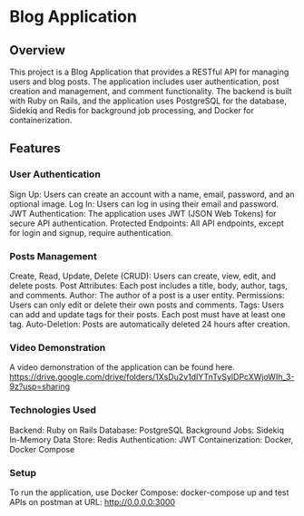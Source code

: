# Blog Application

## Overview
This project is a Blog Application that provides a RESTful API for managing users and blog posts. The application includes user authentication, post creation and management, and comment functionality. The backend is built with Ruby on Rails, and the application uses PostgreSQL for the database, Sidekiq and Redis for background job processing, and Docker for containerization.

## Features

### User Authentication

Sign Up: Users can create an account with a name, email, password, and an optional image.
Log In: Users can log in using their email and password.
JWT Authentication: The application uses JWT (JSON Web Tokens) for secure API authentication.
Protected Endpoints: All API endpoints, except for login and signup, require authentication.

### Posts Management

Create, Read, Update, Delete (CRUD): Users can create, view, edit, and delete posts.
Post Attributes: Each post includes a title, body, author, tags, and comments.
Author: The author of a post is a user entity.
Permissions: Users can only edit or delete their own posts and comments.
Tags: Users can add and update tags for their posts. Each post must have at least one tag.
Auto-Deletion: Posts are automatically deleted 24 hours after creation.

### Video Demonstration

A video demonstration of the application can be found here. 
https://drive.google.com/drive/folders/1XsDu2v1dIYTnTvSyIDPcXWjoWIh_3-9z?usp=sharing

### Technologies Used

Backend: Ruby on Rails
Database: PostgreSQL
Background Jobs: Sidekiq
In-Memory Data Store: Redis
Authentication: JWT
Containerization: Docker, Docker Compose
### Setup
To run the application, use Docker Compose: docker-compose up and test APIs on postman at URL: http://0.0.0.0:3000


